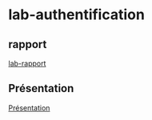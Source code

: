 # lab-authentification


## rapport 
[lab-rapport](https://labs-web.github.io/lab_authentification/rapport.html)


## Présentation 
[Présentation](https://labs-web.github.io/lab-authentification/presentation.html)